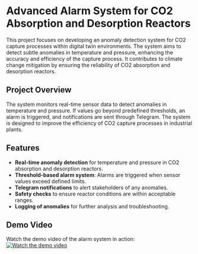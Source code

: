 # Advanced Alarm System for CO2 Absorption and Desorption Reactors

This project focuses on developing an anomaly detection system for CO2 capture processes within digital twin environments. The system aims to detect subtle anomalies in temperature and pressure, enhancing the accuracy and efficiency of the capture process. It contributes to climate change mitigation by ensuring the reliability of CO2 absorption and desorption reactors.

## Project Overview

The system monitors real-time sensor data to detect anomalies in temperature and pressure. If values go beyond predefined thresholds, an alarm is triggered, and notifications are sent through Telegram. The system is designed to improve the efficiency of CO2 capture processes in industrial plants.

## Features
- **Real-time anomaly detection** for temperature and pressure in CO2 absorption and desorption reactors.
- **Threshold-based alarm system**: Alarms are triggered when sensor values exceed defined limits.
- **Telegram notifications** to alert stakeholders of any anomalies.
- **Safety checks** to ensure reactor conditions are within acceptable ranges.
- **Logging of anomalies** for further analysis and troubleshooting.

## Demo Video
Watch the demo video of the alarm system in action:
[![Watch the demo video](https://img.youtube.com/vi/O_0opxW6VDA/0.jpg)](https://youtu.be/O_0opxW6VDA)
